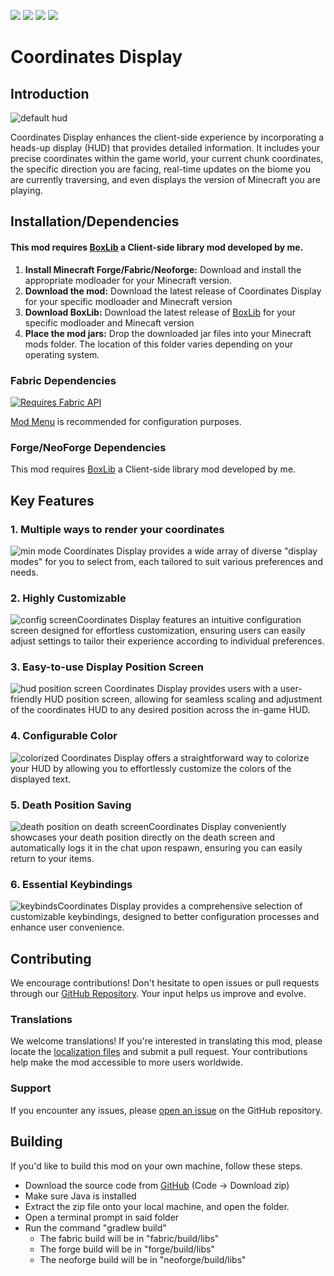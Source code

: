 [![](http://cf.way2muchnoise.eu/full_coordinates-display_downloads.svg?badge_style=for_the_badge)](https://www.curseforge.com/minecraft/mc-mods/coordinates-display) [![](https://raw.githubusercontent.com/Boxadactle/coordinates-display/3a9f7f5a3592c7888b387160595f89f74f756da2/img/modrinth.svg)](https://modrinth.com/mod/coordinates-display) [![](https://raw.githubusercontent.com/Boxadactle/coordinates-display/3a9f7f5a3592c7888b387160595f89f74f756da2/img/wiki.svg)](https://boxadactle.dev/wiki/coordinates-display/) [![](https://raw.githubusercontent.com/Boxadactle/coordinates-display/c47768fbc605863978b6c88ca3c4fcac4a5885da/img/github.svg)](https://github.com/Boxadactle/coordinates-display)
# Coordinates Display

## Introduction

![default hud](https://cdn.modrinth.com/data/3mW8PdUo/images/454efa0cfb25ef8d336fbece8fa8ef1b6f5bbc34.png)

Coordinates Display enhances the client-side experience by incorporating a heads-up display (HUD) that provides detailed information. It includes your precise coordinates within the game world, your current chunk coordinates, the specific direction you are facing, real-time updates on the biome you are currently traversing, and even displays the version of Minecraft you are playing.

## Installation/Dependencies

#### This mod requires [BoxLib](https://modrinth.com/mod/boxlib) a Client-side library mod developed by me.

1.  **Install Minecraft Forge/Fabric/Neoforge:** Download and install the appropriate modloader for your Minecraft version.
2.  **Download the mod:** Download the latest release of Coordinates Display for your specific modloader and Minecraft version
3. **Download BoxLib:** Download the latest release of [BoxLib](https://modrinth.com/mod/boxlib) for your specific modloader and Minecaft version
4.  **Place the mod jars:** Drop the downloaded jar files into your Minecraft mods folder. The location of this folder varies depending on your operating system.

### Fabric Dependencies
[![Requires Fabric API](https://i.imgur.com/Ol1Tcf8.png)](https://www.curseforge.com/minecraft/mc-mods/fabric-api)

[Mod Menu](https://modrinth.com/mod/modmenu) is recommended for configuration purposes.

### Forge/NeoForge Dependencies
This mod requires [BoxLib](https://modrinth.com/mod/boxlib) a Client-side library mod developed by me.

## Key Features

### 1. Multiple ways to render your coordinates
![min mode](https://cdn.modrinth.com/data/3mW8PdUo/images/6644c607c631be6ff8a39e4c8f996ccec401281f.png)
Coordinates Display provides a wide array of diverse "display modes" for you to select from, each tailored to suit various preferences and needs.

### 2. Highly Customizable
![config screen](https://cdn.modrinth.com/data/3mW8PdUo/images/eaf9a1d53b5578470cc73e0df47c647d666a3ac2.png)Coordinates Display features an intuitive configuration screen designed for effortless customization, ensuring users can easily adjust settings to tailor their experience according to individual preferences.

### 3. Easy-to-use Display Position Screen
![hud position screen](https://cdn.modrinth.com/data/3mW8PdUo/images/22cc0bd745bee10361f29f42ee4243ade523f807.png)
Coordinates Display provides users with a user-friendly HUD position screen, allowing for seamless scaling and adjustment of the coordinates HUD to any desired position across the in-game HUD.

### 4. Configurable Color
![colorized](https://cdn.modrinth.com/data/3mW8PdUo/images/7e915c08330f593a55b498d982273de2018dc880.png)
Coordinates Display offers a straightforward way to colorize your HUD by allowing you to effortlessly customize the colors of the displayed text.

### 5. Death Position Saving
![death position on death screen](https://cdn.modrinth.com/data/3mW8PdUo/images/bec6402011db17f10f95179caa72489857c8db29.png)Coordinates Display conveniently showcases your death position directly on the death screen and automatically logs it in the chat upon respawn, ensuring you can easily return to your items.

### 6. Essential Keybindings
![keybinds](https://cdn.modrinth.com/data/3mW8PdUo/images/488912ab10736b9d787c25d9e665be61bbb9bb06.png)Coordinates Display provides a comprehensive selection of customizable keybindings, designed to better configuration processes and enhance user convenience.

## Contributing

We encourage contributions! Don't hesitate to open issues or pull requests through our [GitHub Repository](https://github.com/Boxadactle/coordinates-display). Your input helps us improve and evolve.

### Translations
We welcome translations! If you're interested in translating this mod, please locate the [localization files](https://github.com/Boxadactle/coordinates-display/tree/latest/common/src/main/resources/assets/coordinatesdisplay/lang) and submit a pull request. Your contributions help make the mod accessible to more users worldwide.

### Support

If you encounter any issues, please [open an issue](https://github.com/Boxadactle/coordinates-display/issues/new/choose) on the GitHub repository.

## Building

If you'd like to build this mod on your own machine, follow these steps.

* Download the source code from [GitHub](https://github.com/Boxadactle/coordinates-display/tree/main) (Code -> Download zip)
* Make sure Java is installed
* Extract the zip file onto your local machine, and open the folder.
* Open a terminal prompt in said folder
* Run the command "gradlew build"
	* The fabric build will be in "fabric/build/libs"
	* The forge build will be in "forge/build/libs"
	* The neoforge build will be in "neoforge/build/libs"